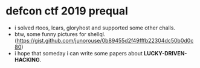 # defcon ctf 2019 prequal

- i solved rtoos, lcars, gloryhost and supported some other challs.
- btw, some funny pictures for shellql. (https://gist.github.com/junorouse/0b89455d2f49fffb22304dc50b0d0c80)
- i hope that someday i can write some papers about **LUCKY-DRIVEN-HACKING**.



